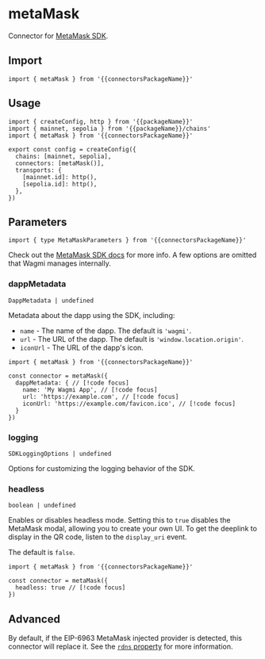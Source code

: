 <!-- <script setup>
const docsPath = 'react'
const packageName = 'wagmi'
const connectorsPackageName = 'wagmi/connectors'
</script> -->

# metaMask

Connector for [MetaMask SDK](https://github.com/MetaMask/metamask-sdk).

## Import

```ts-vue
import { metaMask } from '{{connectorsPackageName}}'
```

## Usage

```ts-vue{3,7}
import { createConfig, http } from '{{packageName}}'
import { mainnet, sepolia } from '{{packageName}}/chains'
import { metaMask } from '{{connectorsPackageName}}'

export const config = createConfig({
  chains: [mainnet, sepolia],
  connectors: [metaMask()],
  transports: {
    [mainnet.id]: http(),
    [sepolia.id]: http(),
  },
})
```

## Parameters

```ts-vue
import { type MetaMaskParameters } from '{{connectorsPackageName}}'
```

Check out the [MetaMask SDK docs](https://docs.metamask.io/wallet/connect/3rd-party-libraries/wagmi/) for more info. A few options are omitted that Wagmi manages internally.

### dappMetadata

`DappMetadata | undefined`

Metadata about the dapp using the SDK, including:

- `name` - The name of the dapp.
  The default is `'wagmi'`.
- `url` - The URL of the dapp.
  The default is `'window.location.origin'`.
- `iconUrl` - The URL of the dapp's icon.

```ts-vue
import { metaMask } from '{{connectorsPackageName}}'

const connector = metaMask({
  dappMetadata: { // [!code focus]
    name: 'My Wagmi App', // [!code focus]
    url: 'https://example.com', // [!code focus]
    iconUrl: 'https://example.com/favicon.ico', // [!code focus]
  }
})
```

### logging

`SDKLoggingOptions | undefined`

Options for customizing the logging behavior of the SDK.

### headless

`boolean | undefined`

Enables or disables headless mode.
Setting this to `true` disables the MetaMask modal, allowing you to create your own UI.
To get the deeplink to display in the QR code, listen to the `display_uri` event.

The default is `false`.

```ts-vue
import { metaMask } from '{{connectorsPackageName}}'

const connector = metaMask({
  headless: true // [!code focus]
})
```

## Advanced

By default, if the EIP-6963 MetaMask injected provider is detected, this connector will replace it.
See the [`rdns` property](https://wagmi.sh/dev/creating-connectors#properties) for more information.

